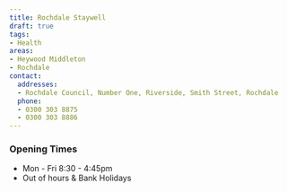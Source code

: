 ```yaml
---
title: Rochdale Staywell
draft: true
tags:
- Health
areas:
- Heywood Middleton
- Rochdale
contact:
  addresses:
  - Rochdale Council, Number One, Riverside, Smith Street, Rochdale
  phone:
  - 0300 303 8875
  - 0300 303 8886
---
```


### Opening Times
* Mon - Fri 8:30 - 4:45pm
* Out of hours  & Bank Holidays

